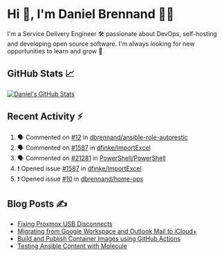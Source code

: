 # Hi 👋, I'm Daniel Brennand 👨‍💻

I'm a Service Delivery Engineer 🛠 passionate about DevOps, self-hosting and developing open source software. I'm always looking for new opportunities to learn and grow 🌱

## GitHub Stats 📈

[![Daniel's GitHub Stats](https://github-readme-stats.vercel.app/api?username=dbrennand&show_icons=true&count_private=true&hide_border=true&theme=dark)](https://github.com/anuraghazra/github-readme-stats)

## Recent Activity ⚡

<!--START_SECTION:activity-->
1. 🗣 Commented on [#12](https://github.com/dbrennand/ansible-role-autorestic/issues/12#issuecomment-2068057721) in [dbrennand/ansible-role-autorestic](https://github.com/dbrennand/ansible-role-autorestic)
2. 🗣 Commented on [#1587](https://github.com/dfinke/ImportExcel/issues/1587#issuecomment-2060642256) in [dfinke/ImportExcel](https://github.com/dfinke/ImportExcel)
3. 🗣 Commented on [#21281](https://github.com/PowerShell/PowerShell/issues/21281#issuecomment-2056442782) in [PowerShell/PowerShell](https://github.com/PowerShell/PowerShell)
4. ❗ Opened issue [#1587](https://github.com/dfinke/ImportExcel/issues/1587) in [dfinke/ImportExcel](https://github.com/dfinke/ImportExcel)
5. ❗ Opened issue [#10](https://github.com/dbrennand/home-ops/issues/10) in [dbrennand/home-ops](https://github.com/dbrennand/home-ops)
<!--END_SECTION:activity-->

## Blog Posts ✍

<!-- BLOG-POST-LIST:START -->
- [Fixing Proxmox USB Disconnects](https://danielbrennand.com/blog/proxmox-fix-usb-disconnect/)
- [Migrating from Google Workspace and Outlook Mail to iCloud+](https://danielbrennand.com/blog/google-outlook-to-icloud+/)
- [Build and Publish Container Images using GitHub Actions](https://danielbrennand.com/blog/build-and-publish-container-image-gha/)
- [Testing Ansible Content with Molecule](https://danielbrennand.com/blog/testing-ansible-content/)
<!-- BLOG-POST-LIST:END -->
